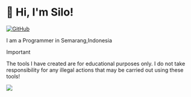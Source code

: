 # 👋 Hi, I'm Silo!

[![GitHub](https://img.shields.io/badge/GitHub-000000?style=for-the-badge&logo=github&logoColor=white)](https://github.com/SiloKusuma)

I am a Programmer in Semarang,Indonesia

> [!IMPORTANT]
> The tools I have created are for educational purposes only. I do not take responsibility for any illegal actions that may be carried out using these tools!
>
<a href="https://github.com/SiloKusuma/Portofolio">
  <img align="center" src="https://github-readme-stats.vercel.app/api/pin/?username=MartinHeinz&repo=python-project-blueprint&title_color=ffffff&text_color=c9cacc&icon_color=2bbc8a&bg_color=1d1f21" />
</a>
